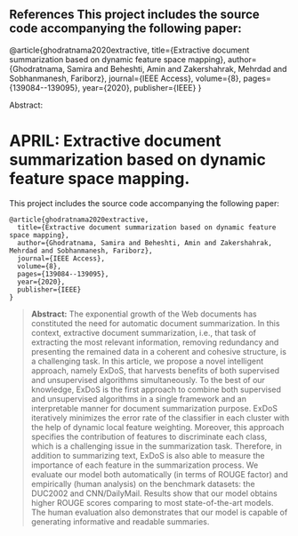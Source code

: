 ## References This project includes the source code accompanying the following paper:

@article{ghodratnama2020extractive,
  title={Extractive document summarization based on dynamic feature space mapping},
  author={Ghodratnama, Samira and Beheshti, Amin and Zakershahrak, Mehrdad and Sobhanmanesh, Fariborz},
  journal={IEEE Access},
  volume={8},
  pages={139084--139095},
  year={2020},
  publisher={IEEE}
}

Abstract:


# APRIL: Extractive document summarization based on dynamic feature space mapping.

This project includes the source code accompanying the following paper:

```
@article{ghodratnama2020extractive,
  title={Extractive document summarization based on dynamic feature space mapping},
  author={Ghodratnama, Samira and Beheshti, Amin and Zakershahrak, Mehrdad and Sobhanmanesh, Fariborz},
  journal={IEEE Access},
  volume={8},
  pages={139084--139095},
  year={2020},
  publisher={IEEE}
}

```

> **Abstract:**  The exponential growth of the Web documents has constituted the need for automatic document summarization. In this context, extractive document summarization, i.e., that task of extracting the most relevant information, removing redundancy and presenting the remained data in a coherent and cohesive structure, is a challenging task. In this article, we propose a novel intelligent approach, namely ExDoS, that harvests benefits of both supervised and unsupervised algorithms simultaneously. To the best of our knowledge, ExDoS is the first approach to combine both supervised and unsupervised algorithms in a single framework and an interpretable manner for document summarization purpose. ExDoS iteratively minimizes the error rate of the classifier in each cluster with the help of dynamic local feature weighting. Moreover, this approach specifies the contribution of features to discriminate each class, which is a challenging issue in the summarization task. Therefore, in addition to summarizing text, ExDoS is also able to measure the importance of each feature in the summarization process. We evaluate our model both automatically (in terms of ROUGE factor) and empirically (human analysis) on the benchmark datasets: the DUC2002 and CNN/DailyMail. Results show that our model obtains higher ROUGE scores comparing to most state-of-the-art models. The human evaluation also demonstrates that our model is capable of generating informative and readable summaries.



